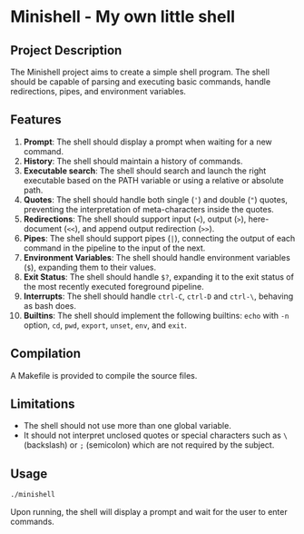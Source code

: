 # Minishell - My own little shell

## Project Description

The Minishell project aims to create a simple shell program. The shell should be capable of parsing and executing basic commands, handle redirections, pipes, and environment variables.

## Features

1. **Prompt**: The shell should display a prompt when waiting for a new command.
2. **History**: The shell should maintain a history of commands.
3. **Executable search**: The shell should search and launch the right executable based on the PATH variable or using a relative or absolute path.
4. **Quotes**: The shell should handle both single (`'`) and double (`"`) quotes, preventing the interpretation of meta-characters inside the quotes.
5. **Redirections**: The shell should support input (`<`), output (`>`), here-document (`<<`), and append output redirection (`>>`).
6. **Pipes**: The shell should support pipes (`|`), connecting the output of each command in the pipeline to the input of the next.
7. **Environment Variables**: The shell should handle environment variables (`$`), expanding them to their values.
8. **Exit Status**: The shell should handle `$?`, expanding it to the exit status of the most recently executed foreground pipeline.
9. **Interrupts**: The shell should handle `ctrl-C`, `ctrl-D` and `ctrl-\`, behaving as bash does.
10. **Builtins**: The shell should implement the following builtins: `echo` with `-n` option, `cd`, `pwd`, `export`, `unset`, `env`, and `exit`.

## Compilation

A Makefile is provided to compile the source files. 

## Limitations

* The shell should not use more than one global variable.
* It should not interpret unclosed quotes or special characters such as `\` (backslash) or `;` (semicolon) which are not required by the subject.

## Usage

```bash
./minishell
```

Upon running, the shell will display a prompt and wait for the user to enter commands.
